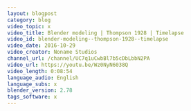 ```yaml
---
layout: blogpost
category: blog
video_topic: x
video_title: Blender modeling | Thompson 1928 | Timelapse
video_id: blender-modeling--thompson-1928--timelapse
video_date: 2016-10-29
video_creator: Noname Studios
channel_url: /channel/UC7q1uCwbBl7b5cDbLbbN2PA
video_url: https://youtu.be/Wz0NyN6038Q
video_length: 0:08:54
language_audio: English
language_subs: x
blender_version: 2.78
tags_software: x
---
```

